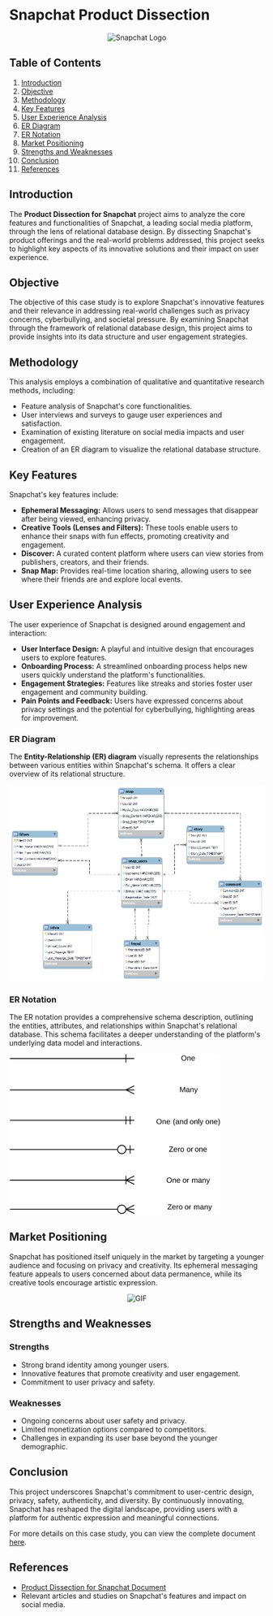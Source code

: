 # Snapchat Product Dissection

<p align="center">
  <img src="https://cdn.icon-icons.com/icons2/2699/PNG/512/snapchat_logo_icon_169746.png" alt="Snapchat Logo" width="520"/> 
</p>

## Table of Contents
1. [Introduction](#introduction)
2. [Objective](#objective)
3. [Methodology](#methodology)
4. [Key Features](#key-features)
5. [User Experience Analysis](#user-experience-analysis)
6. [ER Diagram](#er-diagram)
7. [ER Notation](#er-notation)
8. [Market Positioning](#market-positioning)
9. [Strengths and Weaknesses](#strengths-and-weaknesses)
10. [Conclusion](#conclusion)
11. [References](#references)

## Introduction
The **Product Dissection for Snapchat** project aims to analyze the core features and functionalities of Snapchat, a leading social media platform, through the lens of relational database design. By dissecting Snapchat's product offerings and the real-world problems addressed, this project seeks to highlight key aspects of its innovative solutions and their impact on user experience.

## Objective
The objective of this case study is to explore Snapchat's innovative features and their relevance in addressing real-world challenges such as privacy concerns, cyberbullying, and societal pressure. By examining Snapchat through the framework of relational database design, this project aims to provide insights into its data structure and user engagement strategies.

## Methodology
This analysis employs a combination of qualitative and quantitative research methods, including:
- Feature analysis of Snapchat's core functionalities.
- User interviews and surveys to gauge user experiences and satisfaction.
- Examination of existing literature on social media impacts and user engagement.
- Creation of an ER diagram to visualize the relational database structure.

## Key Features
Snapchat's key features include:
- **Ephemeral Messaging:** Allows users to send messages that disappear after being viewed, enhancing privacy.
- **Creative Tools (Lenses and Filters):** These tools enable users to enhance their snaps with fun effects, promoting creativity and engagement.
- **Discover:** A curated content platform where users can view stories from publishers, creators, and their friends.
- **Snap Map:** Provides real-time location sharing, allowing users to see where their friends are and explore local events.

## User Experience Analysis
The user experience of Snapchat is designed around engagement and interaction:
- **User Interface Design:** A playful and intuitive design that encourages users to explore features.
- **Onboarding Process:** A streamlined onboarding process helps new users quickly understand the platform's functionalities.
- **Engagement Strategies:** Features like streaks and stories foster user engagement and community building.
- **Pain Points and Feedback:** Users have expressed concerns about privacy settings and the potential for cyberbullying, highlighting areas for improvement.

### ER Diagram
The **Entity-Relationship (ER) diagram** visually represents the relationships between various entities within Snapchat's schema. It offers a clear overview of its relational structure.

![ER Diagram](https://github.com/shaikhrnafees/Case-Study---SnapChat-Product-Dissection-/blob/main/ER%20Diagram.png)

### ER Notation
The ER notation provides a comprehensive schema description, outlining the entities, attributes, and relationships within Snapchat's relational database. This schema facilitates a deeper understanding of the platform's underlying data model and interactions.

![ER Notation](https://github.com/shaikhrnafees/Case-Study---SnapChat-Product-Dissection-/blob/main/ERD-Notation.png)

## Market Positioning
Snapchat has positioned itself uniquely in the market by targeting a younger audience and focusing on privacy and creativity. Its ephemeral messaging feature appeals to users concerned about data permanence, while its creative tools encourage artistic expression.

<p align="center">
  <img src="https://adparlor.com/wp-content/uploads/2017/05/FeatImg_Animated_heres-how-you-measure-your-success-on-snapchat-1-1196x0-c-default.gif" alt="GIF" width="360"/>
</p>

## Strengths and Weaknesses
### Strengths
- Strong brand identity among younger users.
- Innovative features that promote creativity and user engagement.
- Commitment to user privacy and safety.

### Weaknesses
- Ongoing concerns about user safety and privacy.
- Limited monetization options compared to competitors.
- Challenges in expanding its user base beyond the younger demographic.

## Conclusion
This project underscores Snapchat's commitment to user-centric design, privacy, safety, authenticity, and diversity. By continuously innovating, Snapchat has reshaped the digital landscape, providing users with a platform for authentic expression and meaningful connections.

For more details on this case study, you can view the complete document [here](https://github.com/shaikhrnafees/Case-Study---SnapChat-Product-Dissection-/blob/main/Product%20Dissection%20for%20Snapchat.docx).

## References
- [Product Dissection for Snapchat Document](https://github.com/shaikhrnafees/Case-Study---SnapChat-Product-Dissection-/blob/main/Product%20Dissection%20for%20Snapchat.docx)
- Relevant articles and studies on Snapchat's features and impact on social media.
